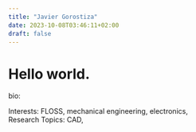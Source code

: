 ```yaml
---
title: "Javier Gorostiza"
date: 2023-10-08T03:46:11+02:00
draft: false
---
```

[comment]: ![cover_photo](images/nontile.png)

# Hello world.

bio:

Interests: FLOSS, mechanical engineering, electronics,  
Research Topics: CAD, 
